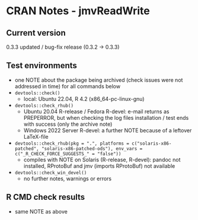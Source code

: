 # CRAN Notes - jmvReadWrite

## Current version
0.3.3
updated / bug-fix release (0.3.2 -> 0.3.3)

## Test environments
* one NOTE about the package being archived (check issues were not addressed in time) for all commands below
* ``devtools::check()``
  - local: Ubuntu 22.04, R 4.2 (x86_64-pc-linux-gnu)
* ``devtools::check_rhub()``
  - Ubuntu 20.04 R-release / Fedora R-devel: e-mail returns as PREPERROR, but when checking the log files installation / test ends with success (only the archive note)
  - Windows 2022 Server R-devel: a further NOTE because of a leftover LaTeX-file
* ``devtools::check_rhub(pkg = ".", platforms = c("solaris-x86-patched", "solaris-x86-patched-ods"), env_vars = c("_R_CHECK_FORCE_SUGGESTS_" = "false"))``
  - compiles with NOTE on Solaris (R-release, R-devel): pandoc not installed, RProtoBuf and jmv (imports RProtoBuf) not available
* ``devtools::check_win_devel()``
  - no further notes, warnings or errors

## R CMD check results
* same NOTE as above
